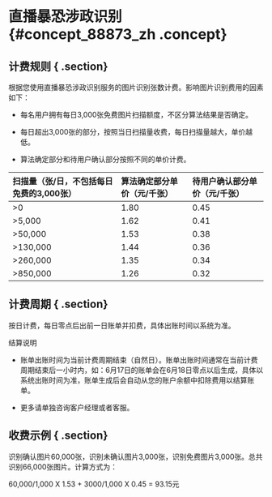 # 直播暴恐涉政识别 {#concept_88873_zh .concept}

## 计费规则 { .section}

根据您使用直播暴恐涉政识别服务的图片识别张数计费。影响图片识别费用的因素如下：

-   每名用户拥有每日3,000张免费图片扫描额度，不区分算法结果是否确定。

-   每日超出3,000张的部分，按照当日扫描量收费，每日扫描量越大，单价越低。

-   算法确定部分和待用户确认部分按照不同的单价计费。


|扫描量（张/日，不包括每日免费的3,000张）|算法确定部分单价（元/千张）|待用户确认部分单价（元/千张）|
|:----------------------|:-------------|:--------------|
|\>0|1.80|0.45|
|\>5,000|1.62|0.41|
|\>50,000|1.53|0.38|
|\>130,000|1.44|0.36|
|\>260,000|1.35|0.34|
|\>850,000|1.26|0.32|

## 计费周期 { .section}

按日计费，每日零点后出前一日账单并扣费，具体出账时间以系统为准。

结算说明

-   账单出账时间为当前计费周期结束（自然日）。账单出账时间通常在当前计费周期结束后一小时内，如：6月17日的账单会在6月18日零点以后生成，具体以系统出账时间为准，账单生成后会自动从您的账户余额中扣除费用以结算账单。

-   更多请单独咨询客户经理或者客服。


## 收费示例 { .section}

识别确认图片60,000张，识别未确认图片3,000张，识别免费图片3,000张。总共识别66,000张图片。计算方式为：

60,000/1,000 X 1.53 + 3000/1,000 X 0.45 = 93.15元

